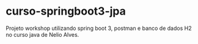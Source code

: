 # curso-springboot3-jpa
Projeto workshop utilizando spring boot 3, postman e banco de dados H2 no curso java de Nelio Alves.
